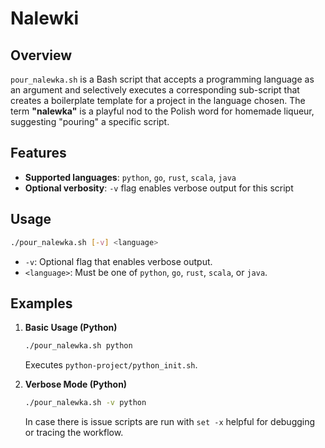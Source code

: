 # Nalewki

## Overview

`pour_nalewka.sh` is a Bash script that accepts a programming language as an argument and selectively executes a corresponding sub-script that creates a boilerplate template for a project in the language chosen. The term **"nalewka"** is a playful nod to the Polish word for homemade liqueur, suggesting "pouring" a specific script.

## Features

- **Supported languages**: `python`, `go`, `rust`, `scala`, `java`
- **Optional verbosity**: `-v` flag enables verbose output for this script

## Usage

```bash
./pour_nalewka.sh [-v] <language>
```

- `-v`: Optional flag that enables verbose output.  
- `<language>`: Must be one of `python`, `go`, `rust`, `scala`, or `java`.

## Examples

1. **Basic Usage (Python)**  

   ```bash
   ./pour_nalewka.sh python
   ```

   Executes `python-project/python_init.sh`.

2. **Verbose Mode (Python)**  

   ```bash
   ./pour_nalewka.sh -v python
   ```

   In case there is issue scripts are run with `set -x` helpful for debugging or tracing the workflow.
